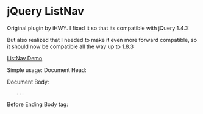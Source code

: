 jQuery ListNav
==============

Original plugin by iHWY. I fixed it so that its compatible with jQuery 1.4.X

But also realized that I needed to make it even more forward compatible, so it should now be compatible all the way up to 1.8.3
<p><a href="http://esteinborn.github.com/jquery-listnav">ListNav Demo</a></p>

Simple usage:
Document Head:
<code><link rel="stylesheet" href="listnav.css"></code>

Document Body:
<code><ul id="myList">...</ul></code>

Before Ending Body tag:
<code><script src="jquery-listnav-2.2.min.js"></script>
<script>
	$("#myList").listnav();
</script></code>